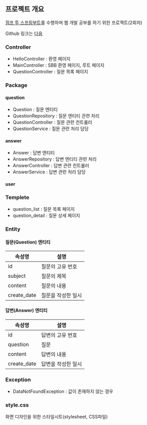 ## 프로젝트 개요

[점프 투 스프링부트](https://wikidocs.net/book/7601)를 수행하며 웹 개발 공부를 하기 위한 프로젝트(2회차)

Github 링크는 [다음](https://github.com/AidennnLee/sbb-mission2.git)

### Controller

- HelloController : 환영 페이지
- MainController : SBB 환영 페이지, 루트 페이지
- QuestionController : 질문 목록 페이지

### Package

#### question

- Question : 질문 엔티티
- QuestionRepository : 질문 엔티티 관련 처리
- QuestionController : 질문 관련 컨트롤러
- QuestionService : 질문 관련 처리 담당

#### answer

- Answer : 답변 엔티티
- AnswerRepository : 답변 엔티티 관련 처리
- AnswerController : 답변 관련 컨트롤러
- AnswerService : 답변 관련 처리 담당

#### user

### Templete

- question_list : 질문 목록 페이지
- question_detail : 질문 상세 페이지

### Entity

#### 질문(Question) 엔티티

|속성명|	설명|
|--|--|
|id|	질문의 고유 번호|
|subject|	질문의 제목|
|content|	질문의 내용|
|create_date|	질문을 작성한 일시|

#### 답변(Answer) 엔티티

|속성명| 	설명         |
|--|-------------|
|id| 	답변의 고유 번호  |
|question| 	질문         |
|content| 	답변의 내용     |
|create_date| 	답변을 작성한 일시 |

### Exception

- DataNotFoundException : 값이 존재하지 않는 경우

### style.css

화면 디자인을 위한 스타일시트(stylesheet, CSS파일)